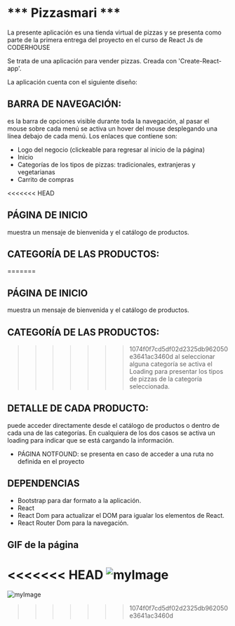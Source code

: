 # *** Pizzasmari ***

La presente aplicación es una tienda virtual de pizzas y se presenta como parte de la primera entrega del proyecto en el curso de  React Js de CODERHOUSE

Se trata de una aplicación para vender pizzas. Creada con 'Create-React-app'.

La aplicación cuenta con el siguiente diseño:

## BARRA DE NAVEGACIÓN: 
es la barra de opciones visible durante toda la navegación, al pasar el mouse sobre cada menú se activa un hover del mouse desplegando una línea debajo de cada menú. Los enlaces que contiene son:

   - Logo del negocio (clickeable para regresar al inicio de la página)
   - Inicio
   - Categorías de los tipos de pizzas: tradicionales, extranjeras y vegetarianas
   - Carrito de compras

<<<<<<< HEAD
## PÁGINA DE INICIO 
muestra  un mensaje de bienvenida y el catálogo de productos.

## CATEGORÍA DE LAS PRODUCTOS: 
=======
## PÁGINA DE INICIO
muestra  un mensaje de bienvenida y el catálogo de productos.

## CATEGORÍA DE LAS PRODUCTOS:
>>>>>>> 1074f0f7cd5df02d2325db962050e3641ac3460d
al seleccionar alguna categoría  se activa el Loading para presentar  los tipos de pizzas de la categoría seleccionada.

## DETALLE DE CADA PRODUCTO: 
puede acceder directamente desde el catálogo de productos o dentro de cada una de las categorías. En cualquiera de los dos casos se activa un loading para indicar que se está cargando la información.

* PÁGINA NOTFOUND: se presenta en caso de acceder a una ruta no definida en el proyecto

## DEPENDENCIAS
- Bootstrap para dar formato a la aplicación.
- React 
- React Dom para actualizar el DOM para igualar los elementos de React.
- React Router Dom para la navegación.

## GIF de la página
<<<<<<< HEAD
![myImage](https://drive.google.com/file/d/1OQJfYM_XGQxhzWXgAlqpBWOPYEZljU-H/view?usp=sharing)
=======
![myImage]([https://media.giphy.com/media/XRB1uf2F9bGOA/giphy.gif](https://drive.google.com/file/d/1OQJfYM_XGQxhzWXgAlqpBWOPYEZljU-H/view?usp=sharing))
>>>>>>> 1074f0f7cd5df02d2325db962050e3641ac3460d





